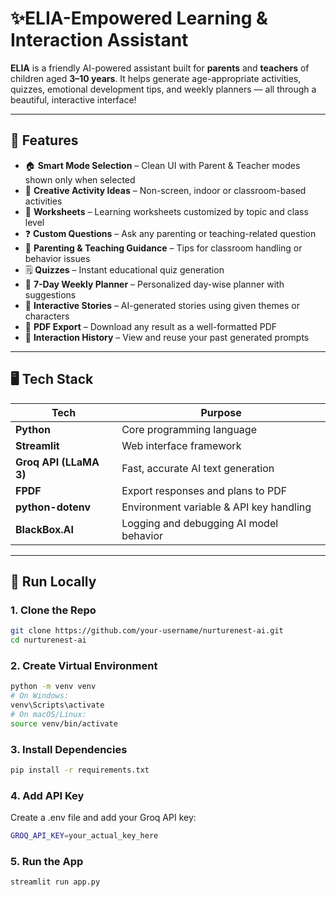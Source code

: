 # ✨ELIA-Empowered Learning & Interaction Assistant

**ELIA** is a friendly AI-powered assistant built for **parents** and **teachers** of children aged **3–10 years**. It helps generate age-appropriate activities, quizzes, emotional development tips, and weekly planners — all through a beautiful, interactive interface!

---

## 🌱 Features

- 🏠 **Smart Mode Selection** – Clean UI with Parent & Teacher modes shown only when selected
- 🎯 **Creative Activity Ideas** – Non-screen, indoor or classroom-based activities
- 📝 **Worksheets** – Learning worksheets customized by topic and class level
- ❓ **Custom Questions** – Ask any parenting or teaching-related question
- 📓 **Parenting & Teaching Guidance** – Tips for classroom handling or behavior issues
- 🗒️ **Quizzes** – Instant educational quiz generation
- 📅 **7-Day Weekly Planner** – Personalized day-wise planner with suggestions
- 📖 **Interactive Stories** – AI-generated stories using given themes or characters
- 📄 **PDF Export** – Download any result as a well-formatted PDF
- 📜 **Interaction History** – View and reuse your past generated prompts

---

## 🖥️ Tech Stack

| Tech               | Purpose                                 |
|--------------------|------------------------------------------|
| **Python**         | Core programming language                |
| **Streamlit**      | Web interface framework                  |
| **Groq API (LLaMA 3)** | Fast, accurate AI text generation    |
| **FPDF**           | Export responses and plans to PDF        |        |
| **python-dotenv**  | Environment variable & API key handling  |
| **BlackBox.AI**     | Logging and debugging AI model behavior  |

---


## 🚀 Run Locally

### 1. Clone the Repo

```bash
git clone https://github.com/your-username/nurturenest-ai.git
cd nurturenest-ai
```
### 2. Create Virtual Environment
```bash 
python -m venv venv
# On Windows:
venv\Scripts\activate
# On macOS/Linux:
source venv/bin/activate
```
### 3. Install Dependencies
```bash
pip install -r requirements.txt
```
### 4. Add API Key
Create a .env file and add your Groq API key:
```bash
GROQ_API_KEY=your_actual_key_here
```
### 5. Run the App
```bash
streamlit run app.py

